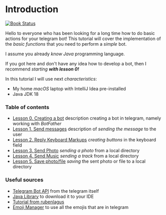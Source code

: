 # Introduction


[![Book Status](https://img.shields.io/badge/book-passing-brightgreen.svg)](https://alexey-burak.gitbook.io/telegram-bot-tutorial/)

Hello to everyone who has been looking for a 
long time how to do basic actions for your telegram bot! This tutorial will cover the implementation 
of the *basic functions* that you need to perform a *simple* bot.  

I assume you already *know Java* programming language.  

If you got here and don't have any idea how to develop a bot, then I recommend *starting* ***with lesson 0!***

In this tutorial I will use next *characteristics*:
* My home *macOS* laptop with IntelliJ Idea pre-installed
* Java JDK 18

### Table of contents

* [Lesson 0. Creating a bot](lessonsMd/creatingBot.md) description creating a bot in telegram, namely working with *BotFather*
* [Lesson 1. Send messages](lessonsMd/sendMessages.md) description of *sending the message* to the user
* [Lesson 2. Reply Keyboard Markups](lessonsMd/markups.md) *creating buttons* in the keyboard field
* [Lesson 3. Send Photo](lessonsMd/sendPhoto.md) *sending a photo* from a local directory
* [Lesson 4. Send Music](lessonsMd/sendMusic.md) *sending a track* from a local directory
* [Lesson 5. Save photo/file](lessonsMd/savePhotoFile.md) *saving* the sent photo or file to a local directory
    
### Useful sources

* [Telegram Bot API](https://core.telegram.org/bots/api) from the telegram itself
* [Java Library](https://github.com/rubenlagus/TelegramBots) to download it to your IDE
* [Tutorial from rubenlagus](https://github.com/rubenlagus/TelegramBotsExample)
* [Emoji Manager](https://github.com/vdurmont/emoji-java) to use all the emojis that are in telegram